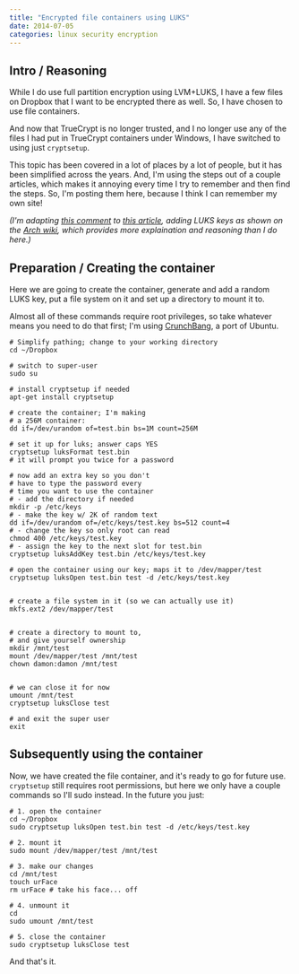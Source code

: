 ```yaml
---
title: "Encrypted file containers using LUKS"
date: 2014-07-05
categories: linux security encryption
---
```


## Intro / Reasoning

While I do use full partition encryption using
LVM+LUKS, I have a few files on Dropbox that 
I want to be encrypted there as well. So, 
I have chosen to use file containers.

And now that TrueCrypt is no longer trusted,
and I no longer use any of the files I had 
put in TrueCrypt containers under Windows, 
I have switched to using just `cryptsetup`.

This topic has been covered in a lot of
places by a lot of people, but it has been
simplified across the years. And, I'm using
the steps out of a couple articles, which 
makes it annoying every time I try to 
remember and then find the steps. So, I'm 
posting them here, because I think I can 
remember my own site!

*(I'm adapting [this comment](http://www.linux.org/threads/encrypted-containers-without-truecrypt.4478/#post-17753) to
[this article](http://www.linux.org/threads/encrypted-containers-without-truecrypt.4478/), adding LUKS keys as shown on the 
[Arch wiki](https://wiki.archlinux.org/index.php/Dm-crypt/Device_Encryption#Key_management), which provides
more explaination and reasoning than I do
here.)*

## Preparation / Creating the container

Here we are going to create the container,
generate and add a random LUKS key, put a
file system on it and set up a directory
to mount it to.

Almost all of these commands require root privileges,
so take whatever means you need to do that
first; I'm using
[CrunchBang](http://crunchbang.org), a port
of Ubuntu.

	# Simplify pathing; change to your working directory
	cd ~/Dropbox

	# switch to super-user
	sudo su

	# install cryptsetup if needed
	apt-get install cryptsetup

	# create the container; I'm making
	# a 256M container:
	dd if=/dev/urandom of=test.bin bs=1M count=256M

	# set it up for luks; answer caps YES
	cryptsetup luksFormat test.bin
	# it will prompt you twice for a password

	# now add an extra key so you don't
	# have to type the password every
	# time you want to use the container
	# - add the directory if needed
	mkdir -p /etc/keys
	# - make the key w/ 2K of random text
	dd if=/dev/urandom of=/etc/keys/test.key bs=512 count=4
	# - change the key so only root can read
	chmod 400 /etc/keys/test.key
	# - assign the key to the next slot for test.bin
	cryptsetup luksAddKey test.bin /etc/keys/test.key

	# open the container using our key; maps it to /dev/mapper/test
	cryptsetup luksOpen test.bin test -d /etc/keys/test.key
	

	# create a file system in it (so we can actually use it)
	mkfs.ext2 /dev/mapper/test


	# create a directory to mount to,
	# and give yourself ownership
	mkdir /mnt/test
	mount /dev/mapper/test /mnt/test
	chown damon:damon /mnt/test


	# we can close it for now
	umount /mnt/test
	cryptsetup luksClose test

	# and exit the super user
	exit


## Subsequently using the container

Now, we have created the file container,
and it's ready to go for future use. `cryptsetup`
still requires root permissions, but here
we only have a couple commands so I'll sudo
instead. In the future you just:

	# 1. open the container
	cd ~/Dropbox
	sudo cryptsetup luksOpen test.bin test -d /etc/keys/test.key
	
	# 2. mount it
	sudo mount /dev/mapper/test /mnt/test
	
	# 3. make our changes
	cd /mnt/test
	touch urFace
	rm urFace # take his face... off
		
	# 4. unmount it
	cd
	sudo umount /mnt/test
	
	# 5. close the container
	sudo cryptsetup luksClose test



And that's it.
